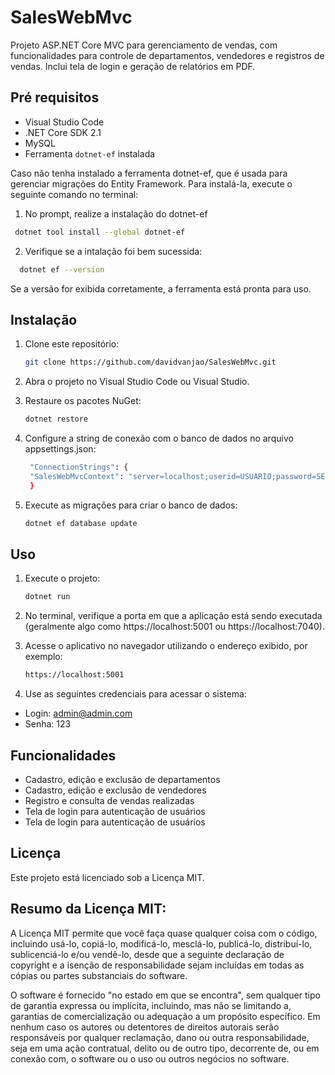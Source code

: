 # SalesWebMvc

Projeto ASP.NET Core MVC para gerenciamento de vendas, com funcionalidades para controle de departamentos, vendedores e registros de vendas. Inclui tela de login e geração de relatórios em PDF.

## Pré requisitos

- Visual Studio Code
- .NET Core SDK 2.1
- MySQL
- Ferramenta `dotnet-ef` instalada

Caso não tenha instalado a ferramenta dotnet-ef, que é usada para gerenciar migrações do Entity Framework. Para instalá-la, execute o seguinte comando no terminal:

1. No prompt, realize a instalação do dotnet-ef
```bash
 dotnet tool install --global dotnet-ef
```
2. Verifique se a intalação foi bem sucessida: 
```bash
  dotnet ef --version
```
Se a versão for exibida corretamente, a ferramenta está pronta para uso.

## Instalação

1. Clone este repositório:
   ```bash
   git clone https://github.com/davidvanjao/SalesWebMvc.git
   ```
2. Abra o projeto no Visual Studio Code ou Visual Studio.
3. Restaure os pacotes NuGet:
   ```bash
   dotnet restore
   ```
4. Configure a string de conexão com o banco de dados no arquivo appsettings.json:

   ```bash
    "ConnectionStrings": {
    "SalesWebMvcContext": "server=localhost;userid=USUARIO;password=SENHA;database=saleswebmvcappdb"
    }
   ```

5. Execute as migrações para criar o banco de dados:
   ```bash
   dotnet ef database update
   ```

## Uso

1. Execute o projeto:
   ```bash
   dotnet run
   ```
2. No terminal, verifique a porta em que a aplicação está sendo executada (geralmente algo como https://localhost:5001 ou https://localhost:7040).

3. Acesse o aplicativo no navegador utilizando o endereço exibido, por exemplo:
   ```bash
   https://localhost:5001   
   ```
4. Use as seguintes credenciais para acessar o sistema: 
- Login: admin@admin.com 
- Senha: 123

## Funcionalidades

- Cadastro, edição e exclusão de departamentos
- Cadastro, edição e exclusão de vendedores
- Registro e consulta de vendas realizadas
- Tela de login para autenticação de usuários
- Tela de login para autenticação de usuários

## Licença

Este projeto está licenciado sob a Licença MIT.

## Resumo da Licença MIT:

A Licença MIT permite que você faça quase qualquer coisa com o código, incluindo usá-lo, copiá-lo, modificá-lo, mesclá-lo, publicá-lo, distribuí-lo, sublicenciá-lo e/ou vendê-lo, desde que a seguinte declaração de copyright e a isenção de responsabilidade sejam incluídas em todas as cópias ou partes substanciais do software.

O software é fornecido "no estado em que se encontra", sem qualquer tipo de garantia expressa ou implícita, incluindo, mas não se limitando a, garantias de comercialização ou adequação a um propósito específico. Em nenhum caso os autores ou detentores de direitos autorais serão responsáveis por qualquer reclamação, dano ou outra responsabilidade, seja em uma ação contratual, delito ou de outro tipo, decorrente de, ou em conexão com, o software ou o uso ou outros negócios no software.

